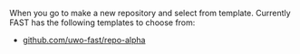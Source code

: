 When you go to make a new repository and select from template. Currently FAST has the following templates to choose from:
* [github.com/uwo-fast/repo-alpha](https://github.com/uwo-fast/repo-alpha)
